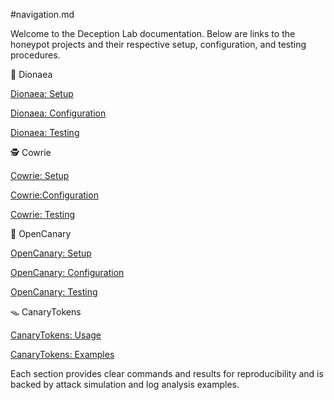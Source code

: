 #navigation.md

Welcome to the Deception Lab documentation. Below are links to the honeypot projects and their respective setup, configuration, and testing procedures.

🐍 Dionaea

[Dionaea: Setup](./Dionaea/setup.md)

[Dionaea: Configuration](./Dionaea/configuration.md)

[Dionaea: Testing](./Dionaea/testing.md)

🕵️ Cowrie

[Cowrie: Setup](./Cowrie/setup.md)

[Cowrie:Configuration](./Cowrie/configuration.md)

[Cowrie: Testing ](./Cowrie/testing.md)

🧪 OpenCanary

[OpenCanary: Setup](./OpenCanary/setup.md)

[OpenCanary: Configuration](./OpenCanary/configuration.md)

[OpenCanary: Testing](./OpenCanary/testing.md)

🪤 CanaryTokens

[CanaryTokens: Usage](./CanaryTokens/testing.md)

[CanaryTokens: Examples](./examples.md)

Each section provides clear commands and results for reproducibility and is backed by attack simulation and log analysis examples.

